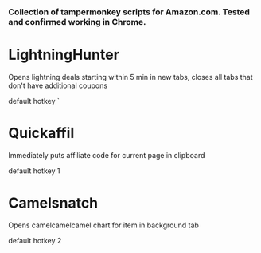 ### Collection of tampermonkey scripts for Amazon.com. Tested and confirmed working in Chrome.

# LightningHunter 
Opens lightning deals starting within 5 min in new tabs, closes all tabs that don't have additional coupons

default hotkey `

# Quickaffil
Immediately puts affiliate code for current page in clipboard

default hotkey 1

# Camelsnatch
Opens camelcamelcamel chart for item in background tab

default hotkey 2
